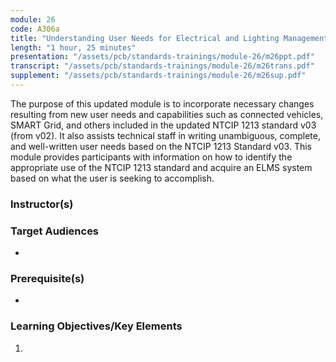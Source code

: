 ```yaml
---
module: 26
code: A306a
title: "Understanding User Needs for Electrical and Lighting Management Systems Based on NTCIP 1213 ELMS Standard v03"
length: "1 hour, 25 minutes"
presentation: "/assets/pcb/standards-trainings/module-26/m26ppt.pdf"
transcript: "/assets/pcb/standards-trainings/module-26/m26trans.pdf"
supplement: "/assets/pcb/standards-trainings/module-26/m26sup.pdf"
---
```

The purpose of this updated module is to incorporate necessary changes resulting from new user needs and capabilities such as connected vehicles, SMART Grid, and others included in the updated NTCIP 1213 standard v03 (from v02). It also assists technical staff in writing unambiguous, complete, and well-written user needs based on the NTCIP 1213 Standard v03. This module provides participants with information on how to identify the appropriate use of the NTCIP 1213 standard and acquire an ELMS system based on what the user is seeking to accomplish.

### Instructor(s)


### Target Audiences
* 

### Prerequisite(s)
* 

### Learning Objectives/Key Elements
1. 